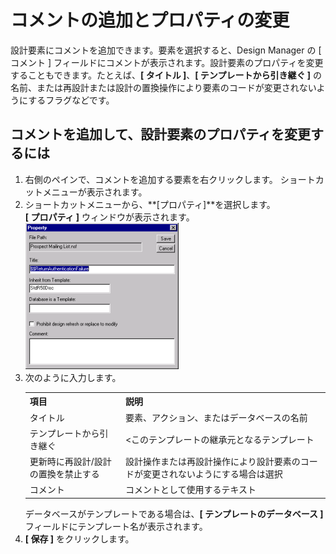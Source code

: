 # コメントの追加とプロパティの変更

設計要素にコメントを追加できます。要素を選択すると、Design Manager の [ コメント ] フィールドにコメントが表示されます。設計要素のプロパティを変更することもできます。たとえば、**[ タイトル ]**、**[ テンプレートから引き継ぐ ]** の名前、または再設計または設計の置換操作により要素のコードが変更されないようにするフラグなどです。

## コメントを追加して、設計要素のプロパティを変更するには
1. 右側のペインで、コメントを追加する要素を右クリックします。 ショートカットメニューが表示されます。
2. ショートカットメニューから、**[プロパティ]**を選択します。  
   **[ プロパティ ]** ウィンドウが表示されます。  
   ![Property Window](img/comments.png)
3. 次のように入力します。  
   <div><table>
     <tr><th>項目</th><th>説明</th></tr>
     <tr><td>タイトル</td><td>要素、アクション、またはデータベースの名前</td></tr>
     <tr><td>テンプレートから引き継ぐ</td><td><このテンプレートの継承元となるテンプレート</td></tr>
     <tr><td>更新時に再設計/設計の置換を禁止する</td><td>設計操作または再設計操作により設計要素のコードが変更されないようにする場合は選択</td></tr>
     <tr><td>コメント</td><td>コメントとして使用するテキスト</td></tr>
   </table>  
   データベースがテンプレートである場合は、<b>[ テンプレートのデータベース ]</b> フィールドにテンプレート名が表示されます。</div>
4. **[ 保存 ]** をクリックします。